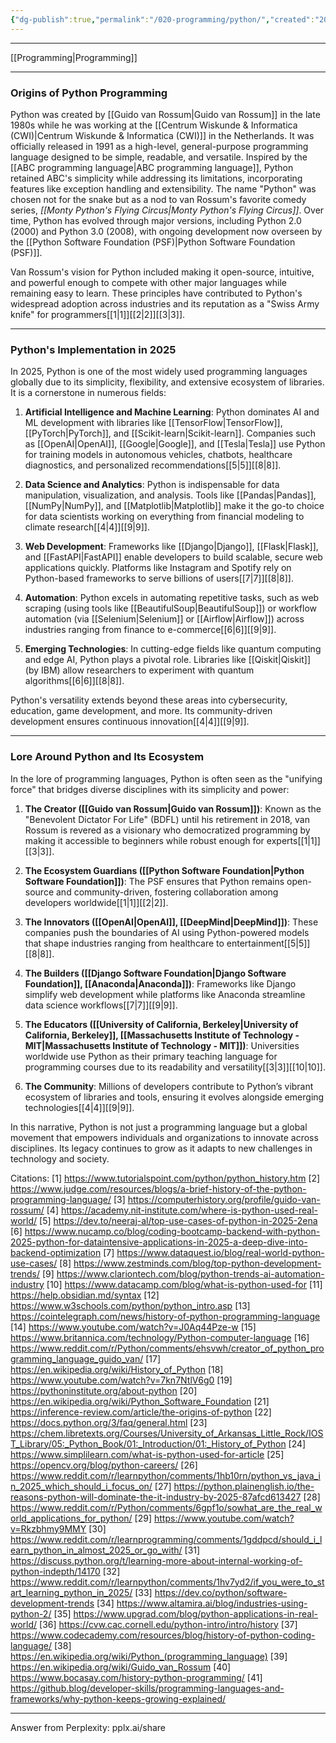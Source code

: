 ```yaml
---
{"dg-publish":true,"permalink":"/020-programming/python/","created":"2025-03-08T14:21:38.153-05:00","updated":"2025-04-08T21:31:17.435-04:00"}
---
```


---
[[Programming\|Programming]]

---

### Origins of Python Programming

Python was created by [[Guido van Rossum\|Guido van Rossum]] in the late 1980s while he was working at the [[Centrum Wiskunde & Informatica (CWI)\|Centrum Wiskunde & Informatica (CWI)]] in the Netherlands. It was officially released in 1991 as a high-level, general-purpose programming language designed to be simple, readable, and versatile. Inspired by the [[ABC programming language\|ABC programming language]], Python retained ABC's simplicity while addressing its limitations, incorporating features like exception handling and extensibility. The name "Python" was chosen not for the snake but as a nod to van Rossum's favorite comedy series, *[[Monty Python's Flying Circus\|Monty Python's Flying Circus]]*. Over time, Python has evolved through major versions, including Python 2.0 (2000) and Python 3.0 (2008), with ongoing development now overseen by the [[Python Software Foundation (PSF)\|Python Software Foundation (PSF)]].

Van Rossum's vision for Python included making it open-source, intuitive, and powerful enough to compete with other major languages while remaining easy to learn. These principles have contributed to Python's widespread adoption across industries and its reputation as a "Swiss Army knife" for programmers[[1\|1]][[2\|2]][[3\|3]].

---

### Python's Implementation in 2025

In 2025, Python is one of the most widely used programming languages globally due to its simplicity, flexibility, and extensive ecosystem of libraries. It is a cornerstone in numerous fields:

1. **Artificial Intelligence and Machine Learning**: Python dominates AI and ML development with libraries like [[TensorFlow\|TensorFlow]], [[PyTorch\|PyTorch]], and [[Scikit-learn\|Scikit-learn]]. Companies such as [[OpenAI\|OpenAI]], [[Google\|Google]], and [[Tesla\|Tesla]] use Python for training models in autonomous vehicles, chatbots, healthcare diagnostics, and personalized recommendations[[5\|5]][[8\|8]].

2. **Data Science and Analytics**: Python is indispensable for data manipulation, visualization, and analysis. Tools like [[Pandas\|Pandas]], [[NumPy\|NumPy]], and [[Matplotlib\|Matplotlib]] make it the go-to choice for data scientists working on everything from financial modeling to climate research[[4\|4]][[9\|9]].

3. **Web Development**: Frameworks like [[Django\|Django]], [[Flask\|Flask]], and [[FastAPI\|FastAPI]] enable developers to build scalable, secure web applications quickly. Platforms like Instagram and Spotify rely on Python-based frameworks to serve billions of users[[7\|7]][[8\|8]].

4. **Automation**: Python excels in automating repetitive tasks, such as web scraping (using tools like [[BeautifulSoup\|BeautifulSoup]]) or workflow automation (via [[Selenium\|Selenium]] or [[Airflow\|Airflow]]) across industries ranging from finance to e-commerce[[6\|6]][[9\|9]].

5. **Emerging Technologies**: In cutting-edge fields like quantum computing and edge AI, Python plays a pivotal role. Libraries like [[Qiskit\|Qiskit]] (by IBM) allow researchers to experiment with quantum algorithms[[6\|6]][[8\|8]].

Python's versatility extends beyond these areas into cybersecurity, education, game development, and more. Its community-driven development ensures continuous innovation[[4\|4]][[9\|9]].

---

### Lore Around Python and Its Ecosystem

In the lore of programming languages, Python is often seen as the "unifying force" that bridges diverse disciplines with its simplicity and power:

1. **The Creator ([[Guido van Rossum\|Guido van Rossum]])**: Known as the "Benevolent Dictator For Life" (BDFL) until his retirement in 2018, van Rossum is revered as a visionary who democratized programming by making it accessible to beginners while robust enough for experts[[1\|1]][[3\|3]].

2. **The Ecosystem Guardians ([[Python Software Foundation\|Python Software Foundation]])**: The PSF ensures that Python remains open-source and community-driven, fostering collaboration among developers worldwide[[1\|1]][[2\|2]].

3. **The Innovators ([[OpenAI\|OpenAI]], [[DeepMind\|DeepMind]])**: These companies push the boundaries of AI using Python-powered models that shape industries ranging from healthcare to entertainment[[5\|5]][[8\|8]].

4. **The Builders ([[Django Software Foundation\|Django Software Foundation]], [[Anaconda\|Anaconda]])**: Frameworks like Django simplify web development while platforms like Anaconda streamline data science workflows[[7\|7]][[9\|9]].

5. **The Educators ([[University of California, Berkeley\|University of California, Berkeley]], [[Massachusetts Institute of Technology - MIT\|Massachusetts Institute of Technology - MIT]])**: Universities worldwide use Python as their primary teaching language for programming courses due to its readability and versatility[[3\|3]][[10\|10]].

6. **The Community**: Millions of developers contribute to Python’s vibrant ecosystem of libraries and tools, ensuring it evolves alongside emerging technologies[[4\|4]][[9\|9]].

In this narrative, Python is not just a programming language but a global movement that empowers individuals and organizations to innovate across disciplines. Its legacy continues to grow as it adapts to new challenges in technology and society.

Citations:
[1] https://www.tutorialspoint.com/python/python_history.htm
[2] https://www.judge.com/resources/blogs/a-brief-history-of-the-python-programming-language/
[3] https://computerhistory.org/profile/guido-van-rossum/
[4] https://academy.nit-institute.com/where-is-python-used-real-world/
[5] https://dev.to/neeraj-al/top-use-cases-of-python-in-2025-2ena
[6] https://www.nucamp.co/blog/coding-bootcamp-backend-with-python-2025-python-for-dataintensive-applications-in-2025-a-deep-dive-into-backend-optimization
[7] https://www.dataquest.io/blog/real-world-python-use-cases/
[8] https://www.zestminds.com/blog/top-python-development-trends/
[9] https://www.clariontech.com/blog/python-trends-ai-automation-industry
[10] https://www.datacamp.com/blog/what-is-python-used-for
[11] https://help.obsidian.md/syntax
[12] https://www.w3schools.com/python/python_intro.asp
[13] https://cointelegraph.com/news/history-of-python-programming-language
[14] https://www.youtube.com/watch?v=J0Aq44Pze-w
[15] https://www.britannica.com/technology/Python-computer-language
[16] https://www.reddit.com/r/Python/comments/ehsvwh/creator_of_python_programming_language_guido_van/
[17] https://en.wikipedia.org/wiki/History_of_Python
[18] https://www.youtube.com/watch?v=7kn7NtlV6g0
[19] https://pythoninstitute.org/about-python
[20] https://en.wikipedia.org/wiki/Python_Software_Foundation
[21] https://inference-review.com/article/the-origins-of-python
[22] https://docs.python.org/3/faq/general.html
[23] https://chem.libretexts.org/Courses/University_of_Arkansas_Little_Rock/IOST_Library/05:_Python_Book/01:_Introduction/01:_History_of_Python
[24] https://www.simplilearn.com/what-is-python-used-for-article
[25] https://opencv.org/blog/python-careers/
[26] https://www.reddit.com/r/learnpython/comments/1hb10rn/python_vs_java_in_2025_which_should_i_focus_on/
[27] https://python.plainenglish.io/the-reasons-python-will-dominate-the-it-industry-by-2025-87afcd613427
[28] https://www.reddit.com/r/Python/comments/6gpf1o/sowhat_are_the_real_world_applications_for_python/
[29] https://www.youtube.com/watch?v=Rkzbhmy9MMY
[30] https://www.reddit.com/r/learnprogramming/comments/1gddpcd/should_i_learn_python_in_almost_2025_or_go_with/
[31] https://discuss.python.org/t/learning-more-about-internal-working-of-python-indepth/14170
[32] https://www.reddit.com/r/learnpython/comments/1hv7yd2/if_you_were_to_start_learning_python_in_2025/
[33] https://dev.co/python/software-development-trends
[34] https://www.altamira.ai/blog/industries-using-python-2/
[35] https://www.upgrad.com/blog/python-applications-in-real-world/
[36] https://cvw.cac.cornell.edu/python-intro/intro/history
[37] https://www.codecademy.com/resources/blog/history-of-python-coding-language/
[38] https://en.wikipedia.org/wiki/Python_(programming_language)
[39] https://en.wikipedia.org/wiki/Guido_van_Rossum
[40] https://www.bocasay.com/history-python-programming/
[41] https://github.blog/developer-skills/programming-languages-and-frameworks/why-python-keeps-growing-explained/

---
Answer from Perplexity: pplx.ai/share